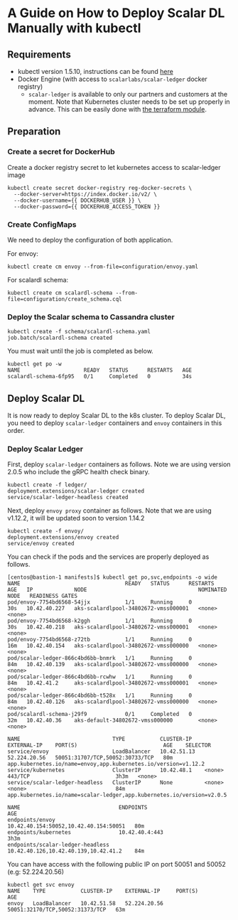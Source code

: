 # A Guide on How to Deploy Scalar DL Manually with kubectl

## Requirements

* kubectl version 1.5.10, instructions can be found [here](https://kubernetes.io/docs/tasks/tools/install-kubectl/)
* Docker Engine (with access to `scalarlabs/scalar-ledger` docker registry)
  * `scalar-ledger` is available to only our partners and customers at the moment.
Note that Kubernetes cluster needs to be set up properly in advance. This can be easily done with [the terraform module](). 

## Preparation

### Create a secret for DockerHub

Create a docker registry secret to let kubernetes access to scalar-ledger image

```console
kubectl create secret docker-registry reg-docker-secrets \
  --docker-server=https://index.docker.io/v2/ \
  --docker-username={{ DOCKERHUB_USER }} \
  --docker-password={{ DOCKERHUB_ACCESS_TOKEN }}
```

### Create ConfigMaps

We need to deploy the configuration of both application.

For envoy:

```console
kubectl create cm envoy --from-file=configuration/envoy.yaml
```

For scalardl schema:

```console
kubectl create cm scalardl-schema --from-file=configuration/create_schema.cql
```

### Deploy the Scalar schema to Cassandra cluster

```console
kubectl create -f schema/scalardl-schema.yaml
job.batch/scalardl-schema created
```

You must wait until the job is completed as below.

```console
kubectl get po -w
NAME                    READY   STATUS      RESTARTS   AGE
scalardl-schema-6fp95   0/1     Completed   0          34s
```

## Deploy Scalar DL

It is now ready to deploy Scalar DL to the k8s cluster. To deploy Scalar DL, you need to deploy `scalar-ledger` containers and `envoy` containers in this order.

### Deploy Scalar Ledger

First, deploy `scalar-ledger` containers as follows. Note we are using version 2.0.5 who include the gRPC health check binary.

```console
kubectl create -f ledger/
deployment.extensions/scalar-ledger created
service/scalar-ledger-headless created
```

Next, deploy `envoy proxy` container as follows. Note that we are using v1.12.2, it will be updated soon to version 1.14.2

```console
kubectl create -f envoy/
deployment.extensions/envoy created
service/envoy created
```

You can check if the pods and the services are properly deployed as follows.

```console
[centos@bastion-1 manifests]$ kubectl get po,svc,endpoints -o wide
NAME                                 READY   STATUS      RESTARTS   AGE   IP             NODE                                   NOMINATED NODE   READINESS GATES
pod/envoy-7754bd6568-54jjx           1/1     Running     0          30s   10.42.40.227   aks-scalardlpool-34802672-vmss000001   <none>           <none>
pod/envoy-7754bd6568-k2ggh           1/1     Running     0          30s   10.42.40.218   aks-scalardlpool-34802672-vmss000001   <none>           <none>
pod/envoy-7754bd6568-z72tb           1/1     Running     0          16m   10.42.40.154   aks-scalardlpool-34802672-vmss000000   <none>           <none>
pod/scalar-ledger-866c4bd6bb-bnmrk   1/1     Running     0          84m   10.42.40.139   aks-scalardlpool-34802672-vmss000000   <none>           <none>
pod/scalar-ledger-866c4bd6bb-rcwhw   1/1     Running     0          84m   10.42.41.2     aks-scalardlpool-34802672-vmss000001   <none>           <none>
pod/scalar-ledger-866c4bd6bb-t528x   1/1     Running     0          84m   10.42.40.126   aks-scalardlpool-34802672-vmss000000   <none>           <none>
pod/scalardl-schema-j29f9            0/1     Completed   0          32m   10.42.40.36    aks-default-34802672-vmss000000        <none>           <none>

NAME                             TYPE           CLUSTER-IP    EXTERNAL-IP    PORT(S)                           AGE    SELECTOR
service/envoy                    LoadBalancer   10.42.51.13   52.224.20.56   50051:31707/TCP,50052:30733/TCP   80m    app.kubernetes.io/name=envoy,app.kubernetes.io/version=v1.12.2
service/kubernetes               ClusterIP      10.42.48.1    <none>         443/TCP                           3h3m   <none>
service/scalar-ledger-headless   ClusterIP      None          <none>         <none>                            84m    app.kubernetes.io/name=scalar-ledger,app.kubernetes.io/version=v2.0.5

NAME                               ENDPOINTS                               AGE
endpoints/envoy                    10.42.40.154:50052,10.42.40.154:50051   80m
endpoints/kubernetes               10.42.40.4:443                          3h3m
endpoints/scalar-ledger-headless   10.42.40.126,10.42.40.139,10.42.41.2    84m
```

You can have access with the following public IP on port 50051 and 50052 (e.g: 52.224.20.56)

```console
kubectl get svc envoy
NAME    TYPE           CLUSTER-IP    EXTERNAL-IP     PORT(S)                           AGE
envoy   LoadBalancer   10.42.51.58   52.224.20.56   50051:32170/TCP,50052:31373/TCP   63m
```
